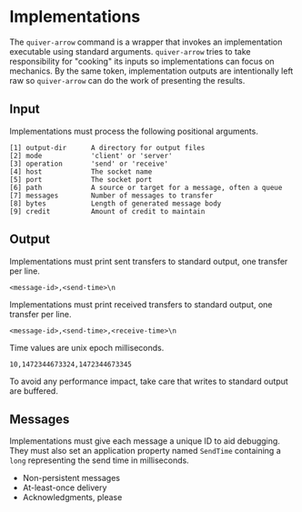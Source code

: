 # Implementations

The `quiver-arrow` command is a wrapper that invokes an implementation
executable using standard arguments.  `quiver-arrow` tries to take
responsibility for "cooking" its inputs so implementations can focus
on mechanics.  By the same token, implementation outputs are
intentionally left raw so `quiver-arrow` can do the work of presenting
the results.

## Input

Implementations must process the following positional arguments.

    [1] output-dir      A directory for output files
    [2] mode            'client' or 'server'
    [3] operation       'send' or 'receive'
    [4] host            The socket name
    [5] port            The socket port
    [6] path            A source or target for a message, often a queue
    [7] messages        Number of messages to transfer
    [8] bytes           Length of generated message body
    [9] credit          Amount of credit to maintain

## Output

Implementations must print sent transfers to standard output, one
transfer per line.

    <message-id>,<send-time>\n

Implementations must print received transfers to standard output, one
transfer per line.

    <message-id>,<send-time>,<receive-time>\n

Time values are unix epoch milliseconds.

    10,1472344673324,1472344673345

To avoid any performance impact, take care that writes to standard
output are buffered.

## Messages

Implementations must give each message a unique ID to aid debugging.
They must also set an application property named `SendTime` containing
a `long` representing the send time in milliseconds.

- Non-persistent messages
- At-least-once delivery
- Acknowledgments, please
